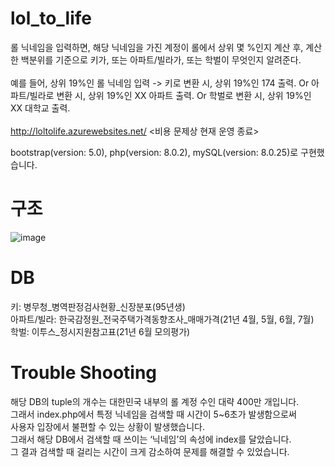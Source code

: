 # lol_to_life
롤 닉네임을 입력하면, 해당 닉네임을 가진 계정이 롤에서 상위 몇 %인지 계산 후, 계산한 백분위를 기준으로 키가, 또는 아파트/빌라가, 또는 학벌이 무엇인지 알려준다. </br></br>
예를 들어, 상위 19%인 롤 닉네임 입력 -> 키로 변환 시, 상위 19%인 174 출력. Or 아파트/빌라로 변환 시, 상위 19%인 XX 아파트 출력. Or 학벌로 변환 시, 상위 19%인 XX 대학교 출력. </br><br>
http://loltolife.azurewebsites.net/ <비용 문제상 현재 운영 종료>    
      
bootstrap(version: 5.0), php(version: 8.0.2), mySQL(version: 8.0.25)로 구현했습니다.      

# 구조</br>
![image](https://user-images.githubusercontent.com/67453494/143828063-f595b85a-4ea6-49a5-813b-5b51354564f6.png)

# DB</br>
키: 병무청_병역판정검사현황_신장분포(95년생)</br>
아파트/빌라: 한국감정원_전국주택가격동향조사_매매가격(21년 4월, 5월, 6월, 7월)<br>
학벌: 이투스_정시지원참고표(21년 6월 모의평가)<br>

# Trouble Shooting</br>
해당 DB의 tuple의 개수는 대한민국 내부의 롤 계정 수인 대략 400만 개입니다. </br>
그래서 index.php에서 특정 닉네임을 검색할 때 시간이 5~6초가 발생함으로써 </br>
사용자 입장에서 불편할 수 있는 상황이 발생했습니다. </br>
그래서 해당 DB에서 검색할 때 쓰이는 ‘닉네임’의 속성에 index를 달았습니다. </br>
그 결과 검색할 때 걸리는 시간이 크게 감소하여 문제를 해결할 수 있었습니다.
